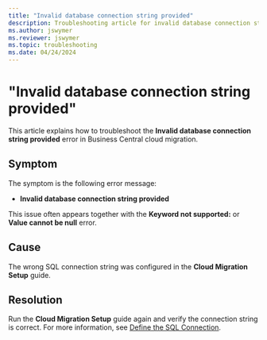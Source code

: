 ```yaml
---
title: "Invalid database connection string provided"
description: Troubleshooting article for invalid database connection string issues in Business Central cloud migration.
ms.author: jswymer 
ms.reviewer: jswymer 
ms.topic: troubleshooting 
ms.date: 04/24/2024
---
```


# "Invalid database connection string provided"

This article explains how to troubleshoot the **Invalid database connection string provided** error in Business Central cloud migration.

## Symptom

The symptom is the following error message:

- **Invalid database connection string provided**

This issue often appears together with the **Keyword not supported:**  or  **Value cannot be null** error.

## Cause

The wrong SQL connection string was configured in the **Cloud Migration Setup** guide.

## Resolution

Run the **Cloud Migration Setup** guide again and verify the connection string is correct. For more information, see [Define the SQL Connection](/dynamics365/business-central/dev-itpro/administration/migration-setup).
